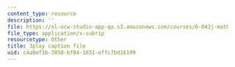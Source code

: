 ```yaml
---
content_type: resource
description: ''
file: https://ol-ocw-studio-app-qa.s3.amazonaws.com/courses/6-042j-mathematics-for-computer-science-spring-2015/c4a0ef1b3858bf041651effc7bd16199_3WDzxt5p8c.srt
file_type: application/x-subrip
resourcetype: Other
title: 3play caption file
uid: c4a0ef1b-3858-bf04-1651-effc7bd16199
---
```


